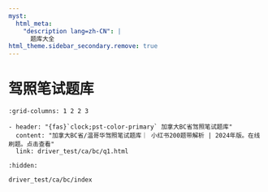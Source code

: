 ```yaml
---
myst:
  html_meta:
    "description lang=zh-CN": |
      题库大全
html_theme.sidebar_secondary.remove: true
---
```


# 驾照笔试题库

```{gallery-grid}
:grid-columns: 1 2 2 3

- header: "{fas}`clock;pst-color-primary` 加拿大BC省驾照笔试题库"
  content: "加拿大BC省/温哥华驾照笔试题库｜ 小红书200题带解析 | 2024年版。在线刷题。点击查看"
  link: driver_test/ca/bc/q1.html

```

```{toctree}
:hidden:

driver_test/ca/bc/index
```
